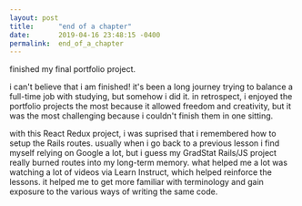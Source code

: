 ```yaml
---
layout: post
title:      "end of a chapter"
date:       2019-04-16 23:48:15 -0400
permalink:  end_of_a_chapter
---
```



finished my final portfolio project.

i can't believe that i am finished! it's been a long journey trying to balance a full-time job with studying, but somehow i did it. in retrospect, i enjoyed the portfolio projects the most because it allowed freedom and creativity, but it was the most challenging because i couldn't finish them in one sitting.

with this React Redux project, i was suprised that i remembered how to setup the Rails routes. usually when i go back to a previous lesson i find myself relying on Google a lot, but i guess my GradStat Rails/JS project really burned routes into my long-term memory. what helped me a lot was watching a lot of videos via Learn Instruct, which helped reinforce the lessons. it helped me to get more familiar with terminology and gain exposure to the various ways of writing the same code.
